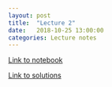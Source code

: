```yaml
---
layout: post
title:  "Lecture 2"
date:   2018-10-25 13:00:00
categories: Lecture notes
---
```


[Link to notebook](https://notebooks.azure.com/nbarral/libraries/introprog-lect2)


[Link to solutions](https://notebooks.azure.com/nbarral/libraries/introprog-lect2sol)
